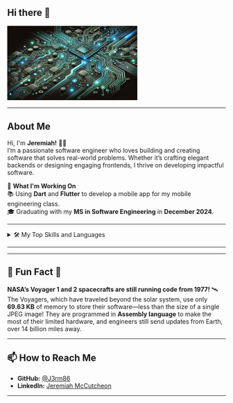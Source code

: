 ## Hi there 👋

<!--
**J3rm86/J3rm86** is a ✨ _special_ ✨ repository because its `README.md` (this file) appears on your GitHub profile.
-->

<picture>
  <source media="(prefers-color-scheme: dark)" srcset="https://github.com/J3rm86/J3rm86/raw/main/circuitboard.webp">
  <source media="(prefers-color-scheme: light)" srcset="https://github.com/J3rm86/J3rm86/raw/main/circuitboard.webp">
  <img alt="Futuristic circuit board design" src="https://github.com/J3rm86/J3rm86/raw/main/circuitboard.webp" width="300">
</picture>

---

## About Me

Hi, I'm **Jeremiah!** 👨‍💻  
I’m a passionate software engineer who loves building and creating software that solves real-world problems. Whether it’s crafting elegant backends or designing engaging frontends, I thrive on developing impactful software. 

💼 **What I'm Working On**  
📚 Using **Dart** and **Flutter** to develop a mobile app for my mobile engineering class.  
🎓 Graduating with my **MS in Software Engineering** in **December 2024**.

---

<details> 
  <summary>🛠️ My Top Skills and Languages</summary>

| Rank | Languages / Skills           | Proficiency    |
|-----:|------------------------------|----------------|
|   1  | JavaScript                   | Intermediate   |
|   2  | Python                       | Intermediate   |
|   3  | Cache ObjectScript           | Intermediate   |
|   4  | Java                         | Beginner       |
|   5  | Dart                         | Beginner       |
|   6  | Swift                        | Beginner       |

</details>

---

---

## 🤖 Fun Fact 🚀  

**NASA’s Voyager 1 and 2 spacecrafts are still running code from 1977!** 🛰️  
The Voyagers, which have traveled beyond the solar system, use only **69.63 KB** of memory to store their software—less than the size of a single JPEG image! They are programmed in **Assembly language** to make the most of their limited hardware, and engineers still send updates from Earth, over 14 billion miles away.

---

## 📫 How to Reach Me

- **GitHub:** [@J3rm86](https://github.com/J3rm86)  
- **LinkedIn:** [Jeremiah McCutcheon](https://www.linkedin.com/in/jeremiah-mccutcheon/)

---

<!-- TO DO: Add more details about personal projects and current interests -->

